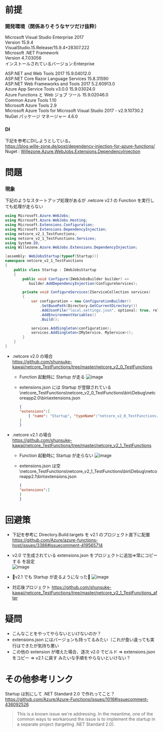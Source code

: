 # 前提
### 開発環境（関係ありそうなヤツだけ抜粋）
Microsoft Visual Studio Enterprise 2017  
Version 15.9.4  
VisualStudio.15.Release/15.9.4+28307.222  
Microsoft .NET Framework  
Version 4.7.03056  
インストールされているバージョン:Enterprise  

ASP.NET and Web Tools 2017   15.9.04012.0  
ASP.NET Core Razor Language Services   15.8.31590  
ASP.NET Web Frameworks and Tools 2017   5.2.60913.0  
Azure App Service Tools v3.0.0   15.9.03024.0  
Azure Functions と Web ジョブ ツール   15.9.02046.0  
Common Azure Tools   1.10  
Microsoft Azure Tools   2.9  
Microsoft Azure Tools for Microsoft Visual Studio 2017 - v2.9.10730.2  
NuGet パッケージ マネージャー   4.6.0  

### DI
下記を参考にDIしようとしている。  
https://blog.wille-zone.de/post/dependency-injection-for-azure-functions/  
Nuget : [Willezone.Azure.WebJobs.Extensions.DependencyInjection](https://www.nuget.org/packages/Willezone.Azure.WebJobs.Extensions.DependencyInjection)  

# 問題
### 現象
下記のようなスタートアップ処理があるが .netcore v2.1 の Function を実行しても処理が走らない
```C#
using Microsoft.Azure.WebJobs;
using Microsoft.Azure.WebJobs.Hosting;
using Microsoft.Extensions.Configuration;
using Microsoft.Extensions.DependencyInjection;
using netcore_v2_1_TestFunctions;
using netcore_v2_1_TestFunctions.Services;
using System.IO;
using Willezone.Azure.WebJobs.Extensions.DependencyInjection;

[assembly: WebJobsStartup(typeof(Startup))]
namespace netcore_v2_1_TestFunctions
{
    public class Startup : IWebJobsStartup
    {
        public void Configure(IWebJobsBuilder builder) =>
           builder.AddDependencyInjection(ConfigureServices);

        private void ConfigureServices(IServiceCollection services)
        {
            var configuration = new ConfigurationBuilder()
                .SetBasePath(Directory.GetCurrentDirectory())
                .AddJsonFile("local.settings.json", optional: true, reloadOnChange: true)
                .AddEnvironmentVariables()
                .Build();

            services.AddSingleton(configuration);
            services.AddSingleton<IMyService, MyService>();
        }
    }
}

```

- .netcore v2.0 の場合  
https://github.com/shunsuke-kawai/netcore_TestFunctions/tree/master/netcore_v2_0_TestFunctions
    - Function 起動時に Startup が走る
![image](https://user-images.githubusercontent.com/6369070/50200864-1fcf3c00-039b-11e9-9e13-27e305d3aaad.png)

    - extensions.json には Startup が登録されている   
        \netcore_TestFunctions\netcore_v2_0_TestFunctions\bin\Debug\netcoreapp2.0\bin\extensions.json
        ```json
        {
        "extensions":[
            { "name": "Startup", "typeName":"netcore_v2_0_TestFunctions.Startup, netcore_v2_0_TestFunctions, Version=1.0.0.0, Culture=neutral, PublicKeyToken=null"}
        ]
        }
        ```

- .netcore v2.1 の場合  
https://github.com/shunsuke-kawai/netcore_TestFunctions/tree/master/netcore_v2_1_TestFunctions
    - Function 起動時に Startup が走らない
![image](https://user-images.githubusercontent.com/6369070/50201116-29a56f00-039c-11e9-850c-89757868e0d9.png)

    - extensions.json は空   
        \netcore_TestFunctions\netcore_v2_1_TestFunctions\bin\Debug\netcoreapp2.1\bin\extensions.json
        ```json
        {
        "extensions":[
        ]
        }
        ```

# 回避策
- 下記を参考に Directory.Build.targets を v2.1 のプロジェクト直下に配置  
https://github.com/Azure/azure-functions-host/issues/3386#issuecomment-419565714

- v2.0 で生成されている extensions.json をプロジェクトに追加⇒常にコピーする を設定  
![image](https://user-images.githubusercontent.com/6369070/50201679-5c506700-039e-11e9-9cbc-6f26be04d388.png)

- 🎉v2.1 でも Startup が走るようになった🎉
![image](https://user-images.githubusercontent.com/6369070/50202147-58bddf80-03a0-11e9-98b0-80a9f3280c2e.png)

- 対応後プロジェクト
https://github.com/shunsuke-kawai/netcore_TestFunctions/tree/master/netcore_v2_1_TestFunctions_after


# 疑問
- こんなことをやってやらないといけないのか？
- extensions.json にはバージョンも持ってるみたい（これが食い違っても実行はできたが気持ち悪い
- この他の extension が増えた場合、逐次 v2.0 でビルド ⇒ extensions.json をコピー ⇒ v2.1 に戻す みたいな手順をやらないといけない？

# その他参考リンク
Startup は別にして .NET Standard 2.0 で作れってこと？  
https://github.com/Azure/Azure-Functions/issues/1016#issuecomment-436092526
> This is a known issue we're addressing. In the meantime, one of the common ways to workaround the issue is to implement the startup in a separate project (targeting .NET Standard 2.0).



